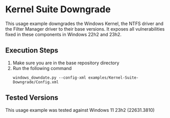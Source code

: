 # Kernel Suite Downgrade

This usage example downgrades the Windows Kernel, the NTFS driver and the Filter Manager driver to their base versions. It exposes all vulnerabilities fixed in these components in Windows 22h2 and 23h2.

## Execution Steps
1. Make sure you are in the base repository directory
2. Run the following command
    ```
    windows_downdate.py --config-xml examples/Kernel-Suite-Downgrade/Config.xml
    ```

## Tested Versions
This usage example was tested against Windows 11 23h2 (22631.3810)

